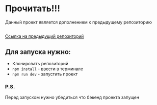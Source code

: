 # Прочитать!!!

Данный проект является дополнением к предыдущему репозиторию

##

[Ссылка на предыдущий репозиторий](https://github.com/ald1k0n/hack)

## Для запуска нужно:

- Клонировать репозиторий
- `npm install` - ввести в терминале
- `npm run dev` - запустить проект

### P.S.

Перед запуском нужно убедиться что бэкенд проекта запущен

